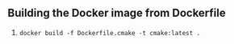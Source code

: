 ## Building the Docker image from Dockerfile

1. `docker build -f Dockerfile.cmake -t cmake:latest .`
